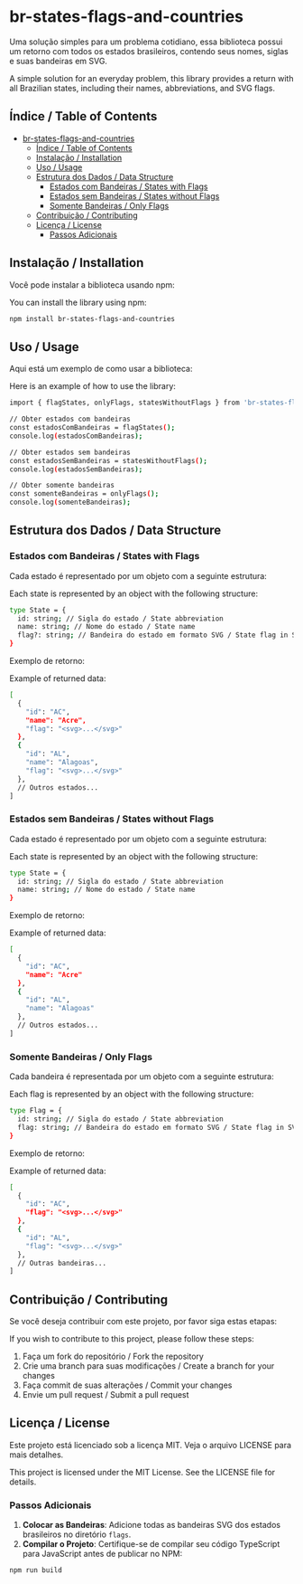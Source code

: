 # br-states-flags-and-countries

Uma solução simples para um problema cotidiano, essa biblioteca possui um retorno com todos os estados brasileiros, contendo seus nomes, siglas e suas bandeiras em SVG.

A simple solution for an everyday problem, this library provides a return with all Brazilian states, including their names, abbreviations, and SVG flags.

## Índice / Table of Contents

- [br-states-flags-and-countries](#br-states-flags-and-countries)
  - [Índice / Table of Contents](#índice--table-of-contents)
  - [Instalação / Installation](#instalação--installation)
  - [Uso / Usage](#uso--usage)
  - [Estrutura dos Dados / Data Structure](#estrutura-dos-dados--data-structure)
    - [Estados com Bandeiras / States with Flags](#estados-com-bandeiras--states-with-flags)
    - [Estados sem Bandeiras / States without Flags](#estados-sem-bandeiras--states-without-flags)
    - [Somente Bandeiras / Only Flags](#somente-bandeiras--only-flags)
  - [Contribuição / Contributing](#contribuição--contributing)
  - [Licença / License](#licença--license)
    - [Passos Adicionais](#passos-adicionais)

## Instalação / Installation

Você pode instalar a biblioteca usando npm:

You can install the library using npm:

```bash
npm install br-states-flags-and-countries
```

## Uso / Usage

Aqui está um exemplo de como usar a biblioteca:

Here is an example of how to use the library:

```bash
import { flagStates, onlyFlags, statesWithoutFlags } from 'br-states-flags-and-countries';

// Obter estados com bandeiras
const estadosComBandeiras = flagStates();
console.log(estadosComBandeiras);

// Obter estados sem bandeiras
const estadosSemBandeiras = statesWithoutFlags();
console.log(estadosSemBandeiras);

// Obter somente bandeiras
const somenteBandeiras = onlyFlags();
console.log(somenteBandeiras);
```

## Estrutura dos Dados / Data Structure

### Estados com Bandeiras / States with Flags

Cada estado é representado por um objeto com a seguinte estrutura:

Each state is represented by an object with the following structure:

```bash
type State = {
  id: string; // Sigla do estado / State abbreviation
  name: string; // Nome do estado / State name
  flag?: string; // Bandeira do estado em formato SVG / State flag in SVG format
}
```

Exemplo de retorno:

Example of returned data:

```bash
[
  {
    "id": "AC",
    "name": "Acre",
    "flag": "<svg>...</svg>"
  },
  {
    "id": "AL",
    "name": "Alagoas",
    "flag": "<svg>...</svg>"
  },
  // Outros estados...
]
```

### Estados sem Bandeiras / States without Flags

Cada estado é representado por um objeto com a seguinte estrutura:

Each state is represented by an object with the following structure:

```bash
type State = {
  id: string; // Sigla do estado / State abbreviation
  name: string; // Nome do estado / State name
}
```

Exemplo de retorno:

Example of returned data:

```bash
[
  {
    "id": "AC",
    "name": "Acre"
  },
  {
    "id": "AL",
    "name": "Alagoas"
  },
  // Outros estados...
]
```

### Somente Bandeiras / Only Flags

Cada bandeira é representada por um objeto com a seguinte estrutura:

Each flag is represented by an object with the following structure:

```bash
type Flag = {
  id: string; // Sigla do estado / State abbreviation
  flag: string; // Bandeira do estado em formato SVG / State flag in SVG format
}
```

Exemplo de retorno:

Example of returned data:

```bash
[
  {
    "id": "AC",
    "flag": "<svg>...</svg>"
  },
  {
    "id": "AL",
    "flag": "<svg>...</svg>"
  },
  // Outras bandeiras...
]
```

## Contribuição / Contributing

Se você deseja contribuir com este projeto, por favor siga estas etapas:

If you wish to contribute to this project, please follow these steps:

1. Faça um fork do repositório / Fork the repository
2. Crie uma branch para suas modificações / Create a branch for your changes
3. Faça commit de suas alterações / Commit your changes
4. Envie um pull request / Submit a pull request

## Licença / License

Este projeto está licenciado sob a licença MIT. Veja o arquivo LICENSE para mais detalhes.

This project is licensed under the MIT License. See the LICENSE file for details.

### Passos Adicionais

1. **Colocar as Bandeiras**: Adicione todas as bandeiras SVG dos estados brasileiros no diretório `flags`.
2. **Compilar o Projeto**: Certifique-se de compilar seu código TypeScript para JavaScript antes de publicar no NPM:

```bash
npm run build
```
